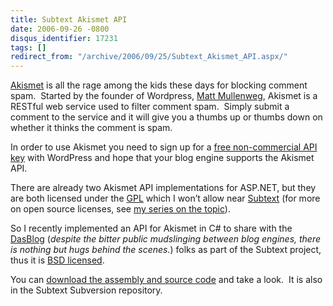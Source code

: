 ```yaml
---
title: Subtext Akismet API
date: 2006-09-26 -0800
disqus_identifier: 17231
tags: []
redirect_from: "/archive/2006/09/25/Subtext_Akismet_API.aspx/"
---
```


[Akismet](http://akismet.com/) is all the rage among the kids these days
for blocking comment spam.  Started by the founder of Wordpress, [Matt
Mullenweg](http://photomatt.net/), Akismet is a RESTful web service used
to filter comment spam.  Simply submit a comment to the service and it
will give you a thumbs up or thumbs down on whether it thinks the
comment is spam.

In order to use Akismet you need to sign up for a [free non-commercial
API key](http://akismet.com/personal/) with WordPress and hope that your
blog engine supports the Akismet API.

There are already two Akismet API implementations for ASP.NET, but they
are both licensed under
the [GPL](http://www.gnu.org/copyleft/gpl.html) which I won’t allow near
[Subtext](http://subtextproject.com/) (for more on open source licenses,
see [my series on the
topic](https://haacked.com/archive/2006/01/24/DevelopersGuideToOpenSourceSoftwareLicensing.aspx)).

So I recently implemented an API for Akismet in C\# to share with the
[DasBlog](http://www.dasblog.net/) (*despite the bitter public
mudslinging between blog engines, there is nothing but hugs behind the
scenes.*) folks as part of the Subtext project, thus it is [BSD
licensed](http://www.opensource.org/licenses/bsd-license.php).

You can [download the assembly and source
code](http://tools.veloc-it.com/tabid/58/grm2id/15/Default.aspx) and
take a look.  It is also in the Subtext Subversion repository.


